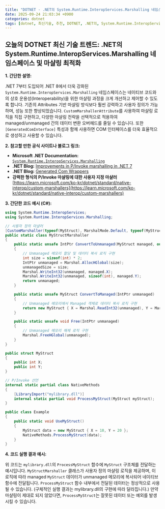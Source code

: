 ```yaml
---
title: "DOTNET - .NET의 System.Runtime.InteropServices.Marshalling 네임스페이스 및 마샬링 최적화"
date: 2025-09-24 21:03:34 +0900
categories: dotnet
tags: [dotnet, 최신기술, 추천, DOTNET, .NET의, System.Runtime.InteropServices.Marshalling, 네임스페이스, 마샬링, 최적화]
---
```


## 오늘의 DOTNET 최신 기술 트렌드: **.NET의 System.Runtime.InteropServices.Marshalling 네임스페이스 및 마샬링 최적화**

**1. 간단한 설명:**

.NET 7부터 도입되어 .NET 8에서 더욱 강화된 `System.Runtime.InteropServices.Marshalling` 네임스페이스는 네이티브 코드와의 상호 운용성(Interoperability)을 위한 마샬링 과정을 크게 개선하고 제어할 수 있도록 합니다. 기존의 Attributes 기반 마샬링 방식보다 훨씬 강력하고 사용자 정의가 가능하며, 성능 또한 향상되었습니다.  `CustomMarshallerAttribute`를 사용하여 마샬링 로직을 직접 구현하고, 다양한 마샬링 전략을 선택적으로 적용하여 managed/unmanaged 간의 데이터 변환 오버헤드를 줄일 수 있습니다.  또한 `[GeneratedComInterface]` 특성과 함께 사용하면 COM 인터페이스를 더욱 효율적으로 생성하고 사용할 수 있습니다.

**2. 참고할 만한 공식 사이트나 블로그 링크:**

*   **Microsoft .NET Documentation:**  [`System.Runtime.InteropServices.Marshalling`](https://learn.microsoft.com/en-us/dotnet/api/system.runtime.interopservices.marshalling?view=net-8.0)
*   **.NET Blog:**  [Improvements in P/Invoke marshalling in .NET 7](https://devblogs.microsoft.com/dotnet/improvements-in-pinvoke-marshalling-in-net-7/)
*   **.NET Blog:** [Generated Com Wrappers](https://devblogs.microsoft.com/dotnet/generated-com-wrappers/)
*   **강력한 형식의 P/Invoke 마샬링에 대한 사용자 지정 마샬러** [https://learn.microsoft.com/ko-kr/dotnet/standard/native-interop/custom-marshallers](https://learn.microsoft.com/ko-kr/dotnet/standard/native-interop/custom-marshallers)

**3. 간단한 코드 예시 (C#):**

```csharp
using System.Runtime.InteropServices;
using System.Runtime.InteropServices.Marshalling;

// 사용자 정의 마샬러
[CustomMarshaller(typeof(MyStruct), MarshalMode.Default, typeof(MyStructMarshaller))]
public static class MyStructMarshaller
{
    public static unsafe IntPtr ConvertToUnmanaged(MyStruct managed, out int unmanagedSize)
    {
        // Unmanaged 메모리 할당 및 데이터 복사 로직 구현
        int size = sizeof(int) * 2;
        IntPtr unmanaged = Marshal.AllocHGlobal(size);
        unmanagedSize = size;
        Marshal.WriteInt32(unmanaged, managed.X);
        Marshal.WriteInt32(unmanaged, sizeof(int), managed.Y);
        return unmanaged;
    }

    public static unsafe MyStruct ConvertToManaged(IntPtr unmanaged)
    {
        // Unmanaged 메모리에서 Managed 객체로 데이터 복사 로직 구현
        return new MyStruct { X = Marshal.ReadInt32(unmanaged), Y = Marshal.ReadInt32(unmanaged, sizeof(int)) };
    }

    public static unsafe void Free(IntPtr unmanaged)
    {
        // Unmanaged 메모리 해제 로직 구현
        Marshal.FreeHGlobal(unmanaged);
    }
}

public struct MyStruct
{
    public int X;
    public int Y;
}

// P/Invoke 선언
internal static partial class NativeMethods
{
    [LibraryImport("mylibrary.dll")]
    internal static partial void ProcessMyStruct(MyStruct myStruct);
}

public class Example
{
    public static void UseMyStruct()
    {
        MyStruct data = new MyStruct { X = 10, Y = 20 };
        NativeMethods.ProcessMyStruct(data);
    }
}
```

**4. 코드 실행 결과 예시:**

위 코드는 `mylibrary.dll`의 `ProcessMyStruct` 함수에 `MyStruct` 구조체를 전달하는 예시입니다. `MyStructMarshaller` 클래스가 사용자 정의 마샬링 로직을 제공하며, 이 로직에 따라 managed `MyStruct` 데이터가 unmanaged 메모리에 복사되어 네이티브 함수에 전달됩니다.  `ProcessMyStruct` 함수 내부에서 전달된 데이터는 정상적으로 사용될 수 있습니다. (구체적인 실행 결과는 mylibrary.dll의 구현에 따라 달라집니다.)  만약 마샬링이 제대로 되지 않았다면, `ProcessMyStruct`는 잘못된 데이터 또는 예외를 발생시킬 수 있습니다.

